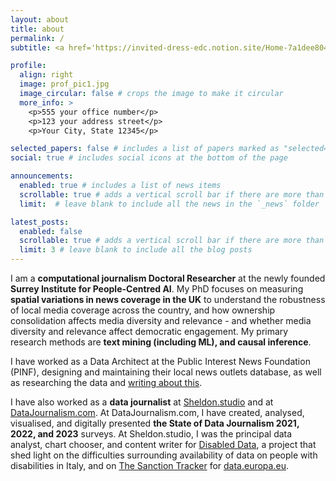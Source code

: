 ```yaml
---
layout: about
title: about
permalink: /
subtitle: <a href='https://invited-dress-edc.notion.site/Home-7a1dee804e3f4fedb89205b468253f69'>News deserts</a>. NLP. Data journalism. R and Python. <a href='https://frabjous-klepon-c65fee.netlify.app/'>Local news</a>. Computational social science.

profile:
  align: right
  image: prof_pic1.jpg
  image_circular: false # crops the image to make it circular
  more_info: >
    <p>555 your office number</p>
    <p>123 your address street</p>
    <p>Your City, State 12345</p>

selected_papers: false # includes a list of papers marked as "selected={true}"
social: true # includes social icons at the bottom of the page

announcements:
  enabled: true # includes a list of news items
  scrollable: true # adds a vertical scroll bar if there are more than 3 news items
  limit:  # leave blank to include all the news in the `_news` folder

latest_posts:
  enabled: false
  scrollable: true # adds a vertical scroll bar if there are more than 3 new posts items
  limit: 3 # leave blank to include all the blog posts
---
```



I am a <b>computational journalism Doctoral Researcher</b> at the newly founded <b>Surrey Institute for People-Centred AI</b>. My PhD focuses on measuring <b>spatial variations in news coverage in the UK</b> to understand the robustness of local media coverage across the country, and how ownership consolidation affects media diversity and relevance - and whether media diversity and relevance affect democratic engagement. My primary research methods are <b>text mining (including ML), and causal inference</b>.

I have worked as a Data Architect at the Public Interest News Foundation (PINF), designing and maintaining their local news outlets database, as well as researching the data and <a href="https://www.publicinterestnews.org.uk/local-news-map-report-2024">writing about this</a>.

I have also worked as a <b>data journalist</b> at <a href="www.sheldon.studio">Sheldon.studio</a> and at <a href="www.datajournalism.com">DataJournalism.com</a>. At DataJournalism.com, I have created, analysed, visualised, and digitally presented <b>the State of Data Journalism 2021, 2022, and 2023</b> surveys. At Sheldon.studio, I was the principal data analyst, chart chooser, and content writer for <a href="https://disableddata.fightthestroke.org/">Disabled Data</a>, a project that shed light on the difficulties surrounding availability of data on people with disabilities in Italy, and on <a href = "https://data.europa.eu/apps/eusanctionstracker/">The Sanction Tracker</a> for <a href="https://data.europa.eu/en">data.europa.eu</a>.
